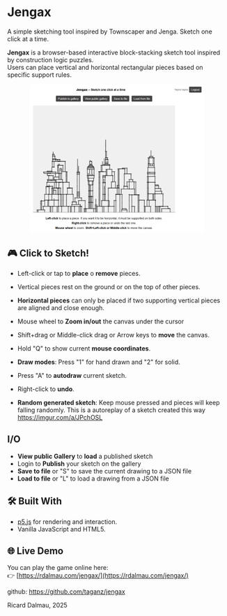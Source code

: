 # Jengax  
A simple sketching tool inspired by Townscaper and Jenga. Sketch one click at a time.

**Jengax** is a browser-based interactive block-stacking sketch tool inspired by construction logic puzzles.  
Users can place vertical and horizontal rectangular pieces based on specific support rules.

<div align="center">
    <img src="assets/readme.png" alt="Gameplay preview" width="400">
</div>

## 🎮 Click to Sketch!

- Left-click or tap to **place** o **remove** pieces.
- Vertical pieces rest on the ground or on the top of other pieces.
- **Horizontal pieces** can only be placed if two supporting vertical pieces are aligned and close enough.

- Mouse wheel to **Zoom in/out** the canvas under the cursor
- Shift+drag or Middle-click drag or Arrow keys to **move** the canvas.

- Hold "Q" to show current **mouse coordinates**.

- **Draw modes**: Press "1" for hand drawn and "2" for solid.
- Press "A" to **autodraw** current sketch.
- Right-click to **undo**.
- **Random generated sketch**: Keep mouse pressed and pieces will keep falling randomly. This is a autoreplay of a sketch created this way https://imgur.com/a/JPchOSL

## I/O

- **View public Gallery** to **load** a published sketch
- Login to **Publish** your sketch on the gallery
- **Save to file** or "S" to save the current drawing to a JSON file
- **Load to file** or "L" to load a drawing from a JSON file


## 🛠 Built With

- [p5.js](https://p5js.org/) for rendering and interaction.
- Vanilla JavaScript and HTML5.

## 🌐 Live Demo

You can play the game online here:  
👉 [https://rdalmau.com/jengax/](https://rdalmau.com/jengax/)





github: https://github.com/taganz/jengax

Ricard Dalmau, 2025




